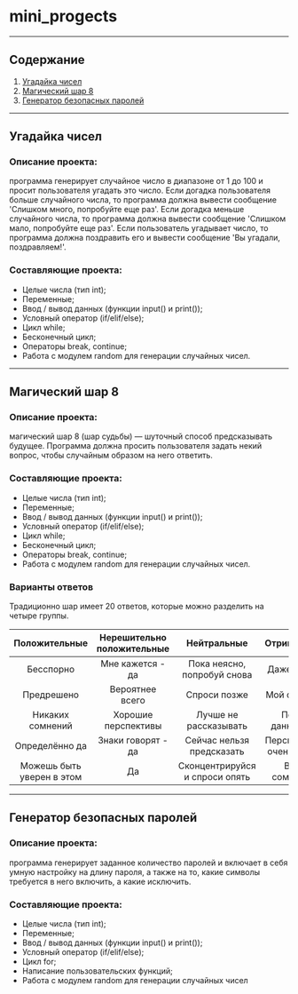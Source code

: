 # mini_progects
----
## Содержание
1. [Угадайка чисел](#Угадайка-чисел)
2. [Магический шар 8](#Магический-шар-8)
3. [Генератор безопасных паролей](#Генератор-безопасных-паролей)
----
## Угадайка чисел
### Описание проекта: 
программа генерирует случайное число в диапазоне от 1 до 100 и просит пользователя угадать это число.
Если догадка пользователя больше случайного числа, то программа должна вывести сообщение 'Слишком много, попробуйте еще раз'.
Если догадка меньше случайного числа, то программа должна вывести сообщение 'Слишком мало, попробуйте еще раз'.
Если пользователь угадывает число, то программа должна поздравить его и вывести сообщение 'Вы угадали, поздравляем!'.

### Составляющие проекта: 
* Целые числа (тип int);
* Переменные;
* Ввод / вывод данных (функции input() и print());
* Условный оператор (if/elif/else);
* Цикл while;
* Бесконечный цикл;
* Операторы break, continue;
* Работа с модулем random для генерации случайных чисел.
----
## Магический шар 8
### Описание проекта: 
магический шар 8 (шар судьбы) — шуточный способ предсказывать будущее. 
Программа должна просить пользователя задать некий вопрос, чтобы случайным образом на него ответить.

### Составляющие проекта:
* Целые числа (тип int);
* Переменные;
* Ввод / вывод данных (функции input() и print());
* Условный оператор (if/elif/else);
* Цикл while;
* Бесконечный цикл;
* Операторы break, continue;
* Работа с модулем random для генерации случайных чисел.

### Варианты ответов
Традиционно шар имеет 20 ответов, которые можно разделить на четыре группы.

| Положительные	|Нерешительно положительные|	Нейтральные	|Отрицательные |
|:-------:|:-----------:|:----------:|:-----------:|
|Бесспорно| Мне кажется - да |	Пока неясно, попробуй снова|	Даже не думай|
|Предрешено|	Вероятнее всего|	Спроси позже|	Мой ответ - нет|
|Никаких сомнений|	Хорошие перспективы|	Лучше не рассказывать|	По моим данным - нет|
|Определённо да|	Знаки говорят - да|	Сейчас нельзя предсказать|	Перспективы не очень хорошие|
|Можешь быть уверен в этом|	Да	|Сконцентрируйся и спроси опять|	Весьма сомнительно|
----
## Генератор безопасных паролей
### Описание проекта: 
программа генерирует заданное количество паролей и включает в себя умную настройку на длину пароля, а также на то, какие символы требуется в него включить, а какие исключить.

### Составляющие проекта:
* Целые числа (тип int);
* Переменные;
* Ввод / вывод данных (функции input() и print());
* Условный оператор (if/elif/else);
* Цикл for;
* Написание пользовательских функций;
* Работа с модулем random для генерации случайных чисел
